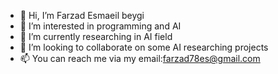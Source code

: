 - 👋 Hi, I’m Farzad Esmaeil beygi
- 👀 I’m interested in programming and AI
- 🌱 I’m currently researching in AI field
- 💞️ I’m looking to collaborate on some AI researching projects
- 📫 You can reach me via my email:farzad78es@gmail.com

<!---
Farzad-ES/Farzad-ES is a ✨ special ✨ repository because its `README.md` (this file) appears on your GitHub profile.
You can click the Preview link to take a look at your changes.
--->
